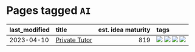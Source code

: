 # Pages tagged `AI`

|last_modified|title|est. idea maturity|tags
|:---|:---|---:|:---|
|2023-04-10|[Private Tutor](../private_tutor.md)|819|[![](https://img.shields.io/badge/tag-AI-82d6e)](../tags/AI.md) [![](https://img.shields.io/badge/tag-discussion-752fd7)](../tags/discussion.md) [![](https://img.shields.io/badge/tag-education-92ab1c)](../tags/education.md) [![](https://img.shields.io/badge/tag-startup-9c3a4a)](../tags/startup.md)|